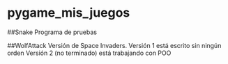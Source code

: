 # pygame_mis_juegos

##Snake
Programa de pruebas

##WolfAttack
Versión de Space Invaders.
Versión 1 está escrito sin ningún orden
Versión 2 (no terminado) está trabajando con POO
